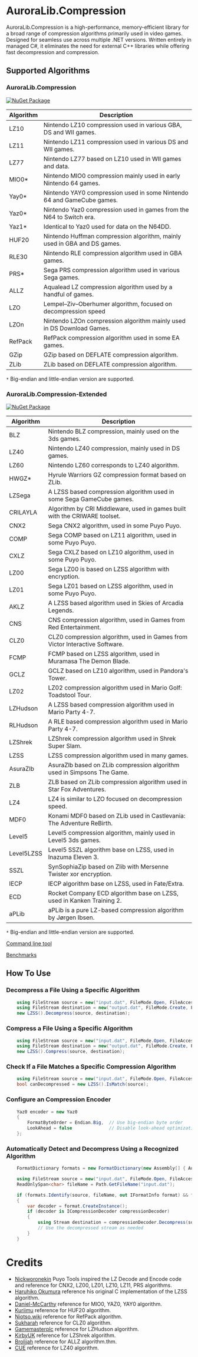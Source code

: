 # AuroraLib.Compression

AuroraLib.Compression is a high-performance, memory-efficient library for a broad range of compression algorithms primarily used in video games.
Designed for seamless use across multiple .NET versions. Written entirely in managed C#, it eliminates the need for external C++ libraries while offering fast decompression and compression.

## Supported Algorithms

### AuroraLib.Compression

[![NuGet Package](https://img.shields.io/nuget/v/AuroraLib.Compression.svg?style=flat-square&label=NuGet%20Package)](https://www.nuget.org/packages/AuroraLib.Compression)

| Algorithm      | Description                                                                |
|----------------|----------------------------------------------------------------------------|
| LZ10           | Nintendo LZ10 compression used in various GBA, DS and WII games.           |
| LZ11           | Nintendo LZ11 compression used in various DS and WII games.                |
| LZ77           | Nintendo LZ77 based on LZ10 used in WII games and data.                    |
| MIO0*          | Nintendo MIO0 compression mainly used in early Nintendo 64 games.          |
| Yay0*          | Nintendo YAY0 compression used in some Nintendo 64 and GameCube games.     |
| Yaz0*          | Nintendo Yaz0 compression used in games from the N64 to Switch era.        |
| Yaz1*          | Identical to Yaz0 used for data on the N64DD.                              |
| HUF20          | Nintendo Huffman compression algorithm, mainly used in GBA and DS games.   |
| RLE30          | Nintendo RLE compression algorithm used in GBA games.                      |
| PRS*           | Sega PRS compression algorithm used in various Sega games.                 |
| ALLZ           | Aqualead LZ compression algorithm used by a handful of games.              |
| LZO            | Lempel–Ziv–Oberhumer algorithm, focused on decompression speed             |
| LZOn           | Nintendo LZOn compression algorithm mainly used in DS Download Games.      |
| RefPack        | RefPack compression algorithm used in some EA games.                       |
| GZip           | GZip based on DEFLATE compression algorithm.                               |
| ZLib           | ZLib based on DEFLATE compression algorithm.                               |

 `*` Big-endian and little-endian version are supported.
 
### AuroraLib.Compression-Extended

[![NuGet Package](https://img.shields.io/nuget/v/AuroraLib.Compression-Extended.svg?style=flat-square&label=NuGet%20Package)](https://www.nuget.org/packages/AuroraLib.Compression-Extended)

| Algorithm      | Description                                                                |
|----------------|----------------------------------------------------------------------------|
| BLZ            | Nintendo BLZ compression, mainly used on the 3ds games.                    |
| LZ40           | Nintendo LZ40 compression, mainly used in DS games.                        |
| LZ60           | Nintendo LZ60 corresponds to LZ40 algorithm.                               |
| HWGZ*          | Hyrule Warriors GZ compression format based on ZLib.                       |
| LZSega         | A LZSS based compression algorithm used in some Sega GameCube games.       |
| CRILAYLA       | Algorithm by CRI Middleware, used in games built with the CRIWARE toolset. |
| CNX2           | Sega CNX2 algorithm, used in some Puyo Puyo.                               |
| COMP           | Sega COMP based on LZ11 algorithm, used in some Puyo Puyo.                 |
| CXLZ           | Sega CXLZ based on LZ10 algorithm, used in some Puyo Puyo.                 |
| LZ00           | Sega LZ00 is based on LZSS algorithm with encryption.                      |
| LZ01           | Sega LZ01 based on LZSS algorithm, used in some Puyo Puyo.                 |
| AKLZ           | A LZSS based algorithm used in Skies of Arcadia Legends.                   |
| CNS            | CNS compression algorithm, used in Games from Red Entertainment.           |
| CLZ0           | CLZ0 compression algorithm, used in Games from Victor Interactive Software.|
| FCMP           | FCMP based on LZSS algorithm, used in Muramasa The Demon Blade.            |
| GCLZ           | GCLZ based on LZ10 algorithm, used in Pandora's Tower.                     |
| LZ02           | LZ02 compression algorithm used in Mario Golf: Toadstool Tour.             |
| LZHudson       | A LZSS based compression algorithm used in Mario Party 4-7.                |
| RLHudson       | A RLE based compression algorithm used in Mario Party 4-7.                 |
| LZShrek        | LZShrek compression algorithm used in Shrek Super Slam.                    |
| LZSS           | LZSS compression algorithm used in many games.                             |
| AsuraZlb       | AsuraZlb based on ZLib compression algorithm used in Simpsons The Game.    |
| ZLB            | ZLB based on ZLib compression algorithm used in Star Fox Adventures.       |
| LZ4            | LZ4 is similar to LZO focused on decompression speed.                      |
| MDF0           | Konami MDF0 based on ZLib used in Castlevania: The Adventure ReBirth.      |
| Level5         | Level5 compression algorithm, mainly used in Level5 3ds games.             |
| Level5LZSS     | Level5 SSZL algorithm base on LZSS, used in Inazuma Eleven 3.              |
| SSZL           | SynSophiaZip based on Zlib with Mersenne Twister xor encryption.           |
| IECP           | IECP algorithm base on LZSS, used in Fate/Extra.                           |
| ECD            | Rocket Company ECD algorithm base on LZSS, used in Kanken Training 2.      |
| aPLib          | aPLib is a pure LZ-based compression algorithm by Jørgen Ibsen.            |

 `*` Big-endian and little-endian version are supported.
 
[Command line tool](https://github.com/Venomalia/AuroraLib.Compression/releases)

[Benchmarks](https://github.com/Venomalia/AuroraLib.Compression/blob/main/Benchmarks.md)

## How To Use

### Decompress a File Using a Specific Algorithm
``` csharp
    using FileStream source = new("input.dat", FileMode.Open, FileAccess.Read, FileShare.Read);
    using FileStream destination = new("output.dat", FileMode.Create, FileAccess.ReadWrite, FileShare.None);
    new LZSS().Decompress(source, destination);
```

### Compress a File Using a Specific Algorithm
``` csharp
    using FileStream source = new("input.dat", FileMode.Open, FileAccess.Read, FileShare.Read);
    using FileStream destination = new("output.dat", FileMode.Create, FileAccess.ReadWrite, FileShare.None);
    new LZSS().Compress(source, destination);
```

### Check If a File Matches a Specific Compression Algorithm
``` csharp
    using FileStream source = new("input.dat", FileMode.Open, FileAccess.Read, FileShare.Read);
    bool canDecompressed = new LZSS().IsMatch(source);
```

### Configure an Compression Encoder
``` csharp
    Yaz0 encoder = new Yaz0
    {
        FormatByteOrder = Endian.Big,  // Use big-endian byte order
        LookAhead = false              // Disable look-ahead optimization
    };
```

### Automatically Detect and Decompress Using a Recognized Algorithm
``` csharp
    FormatDictionary formats = new FormatDictionary(new Assembly[] { AuroraLib_Compression, AuroraLib_Compression_Extended });

    using FileStream source = new("input.dat", FileMode.Open, FileAccess.Read, FileShare.Read);
    ReadOnlySpan<char> fileName = Path.GetFileName("input.dat");

    if (formats.Identify(source, fileName, out IFormatInfo format) && format.Class != null)
    {
        var decoder = format.CreateInstance();
        if (decoder is ICompressionDecoder compressionDecoder)
        {
            using Stream destination = compressionDecoder.Decompress(source);
            // Use the decompressed stream as needed
        }
    }
```

# Credits

- [Nickworonekin](https://github.com/nickworonekin/puyotools) Puyo Tools inspired the LZ Decode and Encode code and reference for CNX2, LZ00, LZ01, LZ10, LZ11, PRS algorithms.
- [Haruhiko Okumura](https://oku.edu.mie-u.ac.jp/) reference his original C implementation of the LZSS algorithm.
- [Daniel-McCarthy](https://github.com/Daniel-McCarthy/Mr-Peeps-Compressor) reference for MIO0, YAZ0, YAY0 algorithm.
- [Kuriimu](https://github.com/IcySon55/Kuriimu/blob/ebfbf8de50755cc32a7e1ea4aee394628d49d3d2/src/Kontract/Compression/Huffman.cs#L9) reference for HUF20 algorithm.
- [Niotso.wiki](http://wiki.niotso.org/RefPack) reference for RefPack algorithm.
- [Sukharah](https://github.com/sukharah/CLZ-Compression) reference for CLZ0 algorithm.
- [Gamemasterplc](https://github.com/gamemasterplc/mpbintools/blob/master/bindump.c#L240C6-L240C21) reference for LZHudson algorithm.
- [KirbyUK](https://github.com/ShrekBoards/shrek-superslam/blob/master/src/compression.rs#L66) reference for LZShrek algorithm.
- [Brolijah](https://github.com/Brolijah/Aqualead_LZSS) reference for ALLZ algorithm.thm.
- [CUE](https://www.romhacking.net/utilities/826/) reference for LZ40 algorithm.
